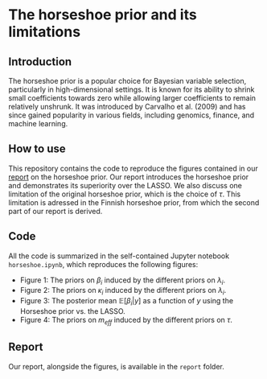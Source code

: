 # The horseshoe prior and its limitations

## Introduction
The horseshoe prior is a popular choice for Bayesian variable selection, particularly in high-dimensional settings. It is known for its ability to shrink small coefficients towards zero while allowing larger coefficients to remain relatively unshrunk. It was introduced by Carvalho et al. (2009) and has since gained popularity in various fields, including genomics, finance, and machine learning.

## How to use
This repository contains the code to reproduce the figures contained in our [report](report/report.pdf) on the horseshoe prior. Our report introduces the horseshoe prior and demonstrates its superiority over the LASSO. We also discuss one limitation of the original horseshoe prior, which is the choice of $\tau$. This limitation is adressed in the Finnish horseshoe prior, from which the second part of our report is derived.

## Code
All the code is summarized in the self-contained Jupyter notebook `horseshoe.ipynb`, which reproduces the following figures:
- Figure 1: The priors on $\beta_i$ induced by the different priors on $\lambda_i$.
- Figure 2: The priors on $\kappa_i$ induced by the different priors on $\lambda_i$.
- Figure 3: The posterior mean $\mathbb{E}[\beta_i | y]$ as a function of $y$ using the Horseshoe prior vs. the LASSO.
- Figure 4: The priors on $m_{eff}$ induced by the different priors on $\tau$.

## Report
Our report, alongside the figures, is available in the `report` folder.